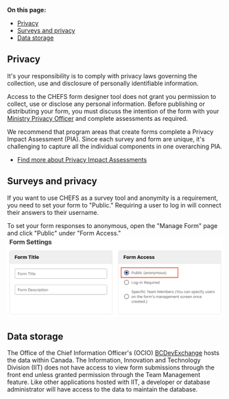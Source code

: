 **On this page:**

* [Privacy](#Privacy)
* [Surveys and privacy](#Surveys-and-privacy)
* [Data storage](#Data-storage)

## Privacy
It's your responsibility is to comply with privacy laws governing the collection, use and disclosure of personally identifiable information. 

Access to the CHEFS form designer tool does not grant you permission to collect, use or disclose any personal information. Before publishing or distributing your form, you must discuss the intention of the form with your [Ministry Privacy Officer](https://www2.gov.bc.ca/gov/content?id=A749F080FC794D82A2CBD96BABA2ABEC) and complete assessments as required.

We recommend that program areas that create forms complete a Privacy Impact Assessment (PIA). Since each survey and form are unique, it's challenging to capture all the individual components in one overarching PIA. 

* [Find more about Privacy Impact Assessments](https://www2.gov.bc.ca/gov/content?id=CFA561FF833D42B68FDD9A818ECAFFBE)

## Surveys and privacy
If you want to use CHEFS as a survey tool and anonymity is a requirement, you need to set your form to "Public." Requiring a user to log in will connect their answers to their username. 

To set your form responses to anonymous, open the "Manage Form" page and click "Public" under "Form Access."
<img src="images/privacy-surveys.png" alt="Setting your form as public" />

## Data storage
The Office of the Chief Information Officer's (OCIO) [BCDevExchange](https://bcdevexchange.org/) hosts the data within Canada. The Information, Innovation and Technology Division (IIT) does not have access to view form submissions through the front end unless granted permission through the Team Management feature. Like other applications hosted with IIT, a developer or database administrator will have access to the data to maintain the database.